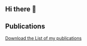 ## Hi there 👋



## Publications
[Download the List of my publications](https://github.com/MicheleBarsotti/MicheleBarsotti/blob/main/assets/Michele_Barsotti_Publications.pdf)

<!-- 
(./assets/Michele_Barsotti_Publications.pdf)
-->
<!--
**MicheleBarsotti/MicheleBarsotti** is a ✨ _special_ ✨ repository because its `README.md` (this file) appears on your GitHub profile.

Here are some ideas to get you started:

- 🔭 I’m currently working on ...
- 🌱 I’m currently learning ...
- 👯 I’m looking to collaborate on ...
- 🤔 I’m looking for help with ...
- 💬 Ask me about ...
- 📫 How to reach me: ...
- 😄 Pronouns: ...
- ⚡ Fun fact: ...
-->
